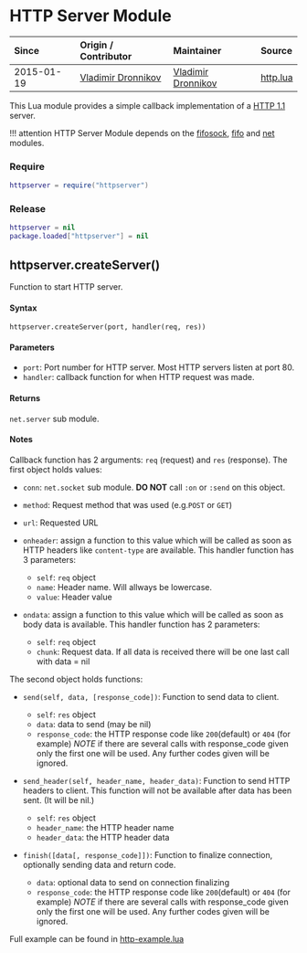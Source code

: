 # HTTP Server Module
| Since  | Origin / Contributor  | Maintainer  | Source  |
| :----- | :-------------------- | :---------- | :------ |
| 2015-01-19 | [Vladimir Dronnikov](https://github.com/dvv) | [Vladimir Dronnikov](https://github.com/dvv) | [http.lua](../../lua_modules/http/httpserver.lua) |

This Lua module provides a simple callback implementation of a [HTTP 1.1](https://www.w3.org/Protocols/rfc2616/rfc2616.html) server.

!!! attention
    HTTP Server Module depends on the [fifosock](fifosock.md), [fifo](fifo.md) and [net](../modules/net.md) modules.

### Require
```lua
httpserver = require("httpserver")
```

### Release
```lua
httpserver = nil
package.loaded["httpserver"] = nil
```

## httpserver.createServer()
Function to start HTTP server.

#### Syntax
`httpserver.createServer(port, handler(req, res))`

#### Parameters
- `port`: Port number for HTTP server. Most HTTP servers listen at port 80.
- `handler`: callback function for when HTTP request was made.

#### Returns
`net.server` sub module.

#### Notes
Callback function has 2 arguments: `req` (request) and `res` (response). The first object holds values:

- `conn`: `net.socket` sub module.  **DO NOT** call `:on` or `:send` on this
  object.
- `method`: Request method that was used (e.g.`POST` or `GET`)
- `url`: Requested URL
- `onheader`: assign a function to this value which will be called as soon as HTTP headers like `content-type` are available.
              This handler function has 3 parameters:
	- `self`: `req` object
	- `name`: Header name. Will allways be lowercase.
	- `value`: Header value

- `ondata`: assign a function to this value which will be called as soon as body data is available. 
            This handler function has 2 parameters:
	- `self`: `req` object
	- `chunk`: Request data. If all data is received there will be one last call with data = nil

The second object holds functions:

- `send(self, data, [response_code])`: Function to send data to client. 
	- `self`: `res` object
	- `data`: data to send (may be nil)
	- `response_code`: the HTTP response code like `200`(default) or `404` (for example) *NOTE* if there are several calls with response_code given only the first one will be used. Any further codes given will be ignored.
  
- `send_header(self, header_name, header_data)`: Function to send HTTP headers to client. This function will not be available after data has been sent. (It will be nil.)
	- `self`: `res` object
	- `header_name`: the HTTP header name
	- `header_data`: the HTTP header data

- `finish([data[, response_code]])`: Function to finalize connection, optionally sending data and return code.

	- `data`: optional data to send on connection finalizing
	- `response_code`: the HTTP response code like `200`(default) or `404` (for example) *NOTE* if there are several calls with response_code given only the first one will be used. Any further codes given will be ignored.

Full example can be found in [http-example.lua](../../lua_modules/http/http-example.lua)
